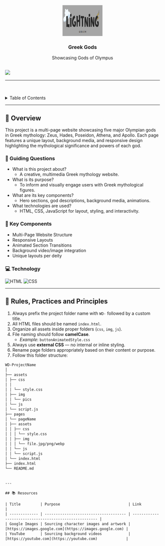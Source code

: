 <a name="readme-top">

<br/>

<br />
<div align="center">
  <a href="https://github.com/kuyagermi18/">
  <!-- TODO: If you want to add logo or banner you can add it here -->
    <img src="./assets/img/logo.png" alt="Lightning" width="130" height="100">
  </a>
<!-- TODO: Change Title to the name of the title of your Project -->
  <h3 align="center">Greek Gods</h3>
</div>
<!-- TODO: Make a short description -->
<div align="center">
  Showcasing Gods of Olympus
</div>

<br />

<!-- TODO: Change the zyx-0314 into your github username  -->
<!-- TODO: Change the WD-Template-Project into the same name of your folder -->
![](https://visit-counter.vercel.app/counter.png?page=kuyagermi18/WD-Template-Project)


---

<br />
<br />

<!-- TODO: If you want to add more layers for your readme -->
<details>
  <summary>Table of Contents</summary>
  <ol>
    <li>
      <a href="#overview">Overview</a>
      <ol>
        <li><a href="#key-components">Key Components</a></li>
        <li><a href="#technology">Technology</a></li>
      </ol>
    </li>
    <li><a href="#rules-practices-and-principles">Rules, Practices and Principles</a></li>
    <li><a href="#resources">Resources</a></li>
  </ol>
</details>

---

## 🧠 Overview

<!-- TODO: Replace placeholder text below -->

This project is a multi-page website showcasing five major Olympian gods in Greek mythology: Zeus, Hades, Poseidon, Athena, and Apollo. Each page features a unique layout, background media, and responsive design highlighting the mythological significance and powers of each god.

### 🎯 Guiding Questions

- What is this project about?
  - A creative, multimedia Greek mythology website.
- What is its purpose?
  - To inform and visually engage users with Greek mythological figures.
- What are its key components?
  - Hero sections, god descriptions, background media, animations.
- What technologies are used?
  - HTML, CSS, JavaScript for layout, styling, and interactivity.

### 🧩 Key Components

- Multi-Page Website Structure
- Responsive Layouts
- Animated Section Transitions
- Background video/image integration
- Unique layouts per deity

### 💻 Technology

![HTML](https://img.shields.io/badge/HTML-E34F26?style=for-the-badge&logo=html5&logoColor=white)
![CSS](https://img.shields.io/badge/CSS-1572B6?style=for-the-badge&logo=css3&logoColor=white)


---

## 📏 Rules, Practices and Principles

1. Always prefix the project folder name with `WD-` followed by a custom title.
2. All HTML files should be named `index.html`.
3. Organize all assets inside proper folders (`css`, `img`, `js`).
4. File naming should follow **camelCase**.
   - _Example_: `buttonAnimatedStyle.css`
5. Always use **external CSS** — no internal or inline styling.
6. Rename page folders appropriately based on their content or purpose.
7. Follow this folder structure:

```plaintext
WD-ProjectName
│
├── assets
│ ├── css
│ │
│ │ └── style.css
│ ├── img
│ │ └── pics
│ └── js
│ └── script.js
├── pages
│ └── pageName
│ ├── assets
│ │ ├── css
│ │ │ └── style.css
│ │ ├── img
│ │ │ └── file.jpg/png/webp
│ │ └── js
│ │ └── script.js
│ └── index.html
├── index.html
└── README.md


---

## 📚 Resources

| Title         | Purpose                               | Link                                                   |
| ------------- | ------------------------------------- | ------------------------------------------------------ |
| Google Images | Sourcing character images and artwork | [https://images.google.com](https://images.google.com) |
| YouTube       | Sourcing background videos            | [https://youtube.com](https://youtube.com)             |

